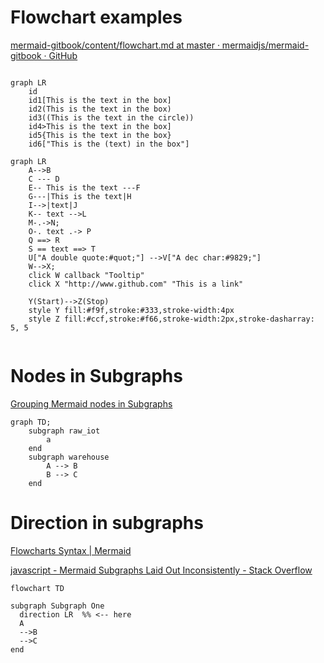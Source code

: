 # Flowchart examples

[mermaid-gitbook/content/flowchart.md at master · mermaidjs/mermaid-gitbook · GitHub](https://github.com/mermaidjs/mermaid-gitbook/blob/master/content/flowchart.md)

```mermaid

graph LR
    id
    id1[This is the text in the box]
    id2(This is the text in the box)
    id3((This is the text in the circle))
    id4>This is the text in the box]
    id5{This is the text in the box}
    id6["This is the (text) in the box"]
```

```mermaid
graph LR
    A-->B
    C --- D
    E-- This is the text ---F
    G---|This is the text|H
    I-->|text|J
    K-- text -->L
    M-.->N;
    O-. text .-> P
    Q ==> R
    S == text ==> T
    U["A double quote:#quot;"] -->V["A dec char:#9829;"]
    W-->X;
    click W callback "Tooltip"
    click X "http://www.github.com" "This is a link"

    Y(Start)-->Z(Stop)
    style Y fill:#f9f,stroke:#333,stroke-width:4px
    style Z fill:#ccf,stroke:#f66,stroke-width:2px,stroke-dasharray: 5, 5


```

# Nodes in Subgraphs

[Grouping Mermaid nodes in Subgraphs](https://waylonwalker.com/mermaid-subgraphs/)

```mermaid
graph TD;
    subgraph raw_iot
        a
    end
    subgraph warehouse
        A --> B
        B --> C
    end
```


# Direction in subgraphs

[Flowcharts Syntax | Mermaid](https://mermaid.js.org/syntax/flowchart.html#direction-in-subgraphs)


[javascript - Mermaid Subgraphs Laid Out Inconsistently - Stack Overflow](https://stackoverflow.com/questions/71803509/mermaid-subgraphs-laid-out-inconsistently)


```mermaid
flowchart TD

subgraph Subgraph One
  direction LR  %% <-- here
  A
  -->B
  -->C
end
```